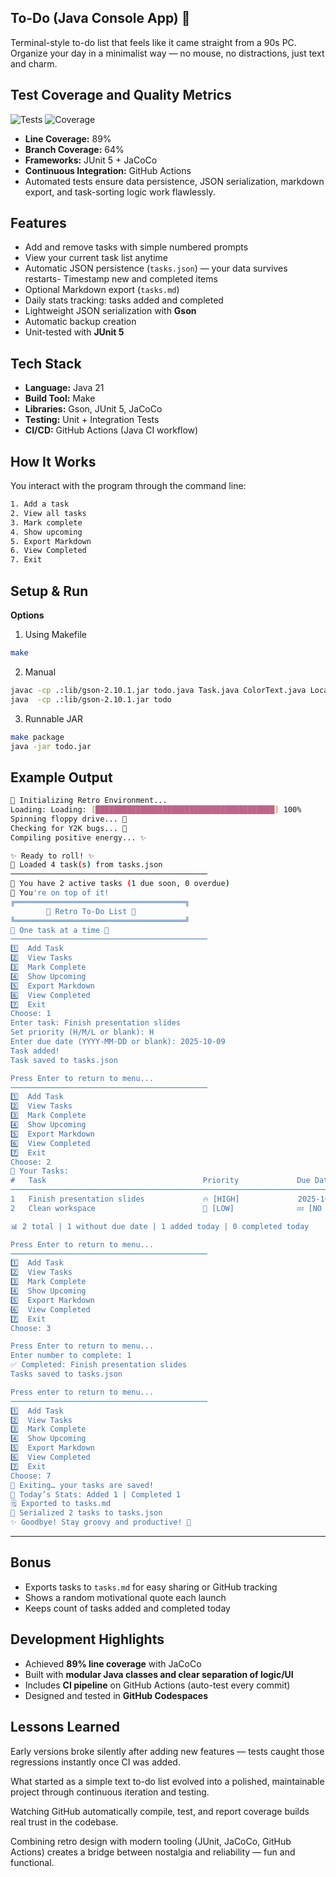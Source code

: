 ## To-Do (Java Console App) 🧮
Terminal-style to-do list that feels like it came straight from a 90s PC.
Organize your day in a minimalist way — no mouse, no distractions, just text and charm.

## Test Coverage and Quality Metrics
![Tests](https://github.com/lpatamia1/To-Do-List-App/actions/workflows/test.yml/badge.svg)
![Coverage](https://img.shields.io/badge/Coverage-89%25-brightgreen)

- **Line Coverage:** 89%
- **Branch Coverage:** 64%
- **Frameworks:** JUnit 5 + JaCoCo
- **Continuous Integration:** GitHub Actions  
- Automated tests ensure data persistence, JSON serialization, markdown export, and task-sorting logic work flawlessly.

## Features
- Add and remove tasks with simple numbered prompts  
- View your current task list anytime  
- Automatic JSON persistence (`tasks.json`) — your data survives restarts- Timestamp new and completed items  
- Optional Markdown export (`tasks.md`)
- Daily stats tracking: tasks added and completed
- Lightweight JSON serialization with **Gson**
- Automatic backup creation  
- Unit-tested with **JUnit 5**

## Tech Stack
- **Language:** Java 21  
- **Build Tool:** Make  
- **Libraries:** Gson, JUnit 5, JaCoCo  
- **Testing:** Unit + Integration Tests  
- **CI/CD:** GitHub Actions (Java CI workflow)

## How It Works
You interact with the program through the command line:
```bash
1. Add a task
2. View all tasks
3. Mark complete
4. Show upcoming
5. Export Markdown
6. View Completed
7. Exit
```
## Setup & Run 
**Options**
1. Using Makefile
```bash
make
```
2. Manual
```bash
javac -cp .:lib/gson-2.10.1.jar todo.java Task.java ColorText.java LocalDateAdapter.java
java  -cp .:lib/gson-2.10.1.jar todo
```
3. Runnable JAR
```bash
make package
java -jar todo.jar
```

## Example Output

```bash
🔧 Initializing Retro Environment...
Loading: Loading: [████████████████████████████████████████] 100%
Spinning floppy drive... 💾
Checking for Y2K bugs... 🧮
Compiling positive energy... ✨

✨ Ready to roll! ✨
📂 Loaded 4 task(s) from tasks.json
────────────────────────────────────────────
📅 You have 2 active tasks (1 due soon, 0 overdue)
🌟 You're on top of it!
╔══════════════════════════════════════╗
        🌸 Retro To-Do List 🌸
╚══════════════════════════════════════╝
💬 One task at a time 🪩
────────────────────────────────────────────
1️⃣  Add Task
2️⃣  View Tasks
3️⃣  Mark Complete
4️⃣  Show Upcoming
5️⃣  Export Markdown
6️⃣  View Completed
7️⃣  Exit
Choose: 1
Enter task: Finish presentation slides
Set priority (H/M/L or blank): H
Enter due date (YYYY-MM-DD or blank): 2025-10-09
Task added!
Task saved to tasks.json

Press Enter to return to menu...
────────────────────────────────────────────
1️⃣  Add Task
2️⃣  View Tasks
3️⃣  Mark Complete
4️⃣  Show Upcoming
5️⃣  Export Markdown
6️⃣  View Completed
7️⃣  Exit
Choose: 2
📝 Your Tasks:
#   Task                                   Priority             Due Date
────────────────────────────────────────────────────────────────────────────
1   Finish presentation slides             🔥 [HIGH]             2025-10-09 ⏰
2   Clean workspace                        🌿 [LOW]              💤 [NO DUE DATE]

📊 2 total | 1 without due date | 1 added today | 0 completed today

Press Enter to return to menu...
────────────────────────────────────────────
1️⃣  Add Task
2️⃣  View Tasks
3️⃣  Mark Complete
4️⃣  Show Upcoming
5️⃣  Export Markdown
6️⃣  View Completed
7️⃣  Exit
Choose: 3

Press Enter to return to menu...
Enter number to complete: 1
✅ Completed: Finish presentation slides
Tasks saved to tasks.json

Press enter to return to menu...
────────────────────────────────────────────
1️⃣  Add Task
2️⃣  View Tasks
3️⃣  Mark Complete
4️⃣  Show Upcoming
5️⃣  Export Markdown
6️⃣  View Completed
7️⃣  Exit
Choose: 7
💾 Exiting… your tasks are saved!
📅 Today’s Stats: Added 1 | Completed 1
🗒️ Exported to tasks.md
📂 Serialized 2 tasks to tasks.json
✨ Goodbye! Stay groovy and productive! 🎸
```
---

## Bonus 
- Exports tasks to `tasks.md` for easy sharing or GitHub tracking
- Shows a random motivational quote each launch
- Keeps count of tasks added and completed today

## Development Highlights
- Achieved **89% line coverage** with JaCoCo
- Built with **modular Java classes and clear separation of logic/UI**
- Includes **CI pipeline** on GitHub Actions (auto-test every commit)
- Designed and tested in **GitHub Codespaces**

## Lessons Learned
Early versions broke silently after adding new features — tests caught those regressions instantly once CI was added.

What started as a simple text to-do list evolved into a polished, maintainable project through continuous iteration and testing.

Watching GitHub automatically compile, test, and report coverage builds real trust in the codebase.

Combining retro design with modern tooling (JUnit, JaCoCo, GitHub Actions) creates a bridge between nostalgia and reliability — fun and functional.
